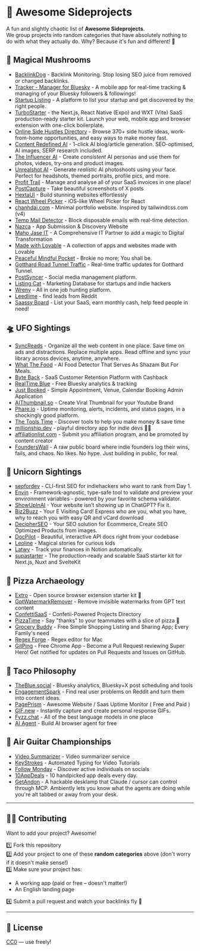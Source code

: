 # 🚀 Awesome Sideprojects

A fun and slightly chaotic list of **Awesome Sideprojects**.  
We group projects into random categories that have absolutely nothing to do with what they actually do. Why? Because it's fun and different! 🎉

## 🎩 Magical Mushrooms

- [BacklinkDog](https://backlinkdog.com) - Backlink Monitoring. Stop losing SEO juice from removed or changed backlinks. 
- [Tracker - Manager for Bluesky](https://linktr.ee/bluesky.tracker) - A mobile app for real-time tracking & managing of your Bluesky followers & followings!
- [Startup Listing](https://startuplist.ing) - A platform to list your startup and get discovered by the right people.
- [TurboStarter](https://www.turbostarter.dev) - the Next.js, React Native (Expo) and WXT (Vite) SaaS production-ready starter kit. Launch your web, mobile app and browser extension with one-click boilerplate.
- [Online Side Hustles Directory](https://esidehustles.com) - Browse 370+ side hustle ideas, work-from-home opportunities, and easy ways to make money fast.
- [Content Redefined AI](https://www.contentredefined.ai) - 1-click AI blog/article generation. SEO-optimised, AI images, SERP research included.
- [The Influencer AI](https://www.theinfluencer.ai) - Create *consistent* AI personas and use them for photos, videos, try-ons and product images.
- [Unrealshot AI](https://www.unrealshot.com) - Generate *realistic* AI photoshoots using your face. Perfect for headshots, themed portraits, profile pics, and more.
- [Profit Trail](https://profit-trail.com) - Manage and analyse all of your SaaS invoices in one place!
- [PostCapture](https://postcapture.com) - Take beautiful screenshots of X posts
- [HextaUI](https://hextaui.com) - Build stunning websites effortlessly
- [React Wheel Picker](https://react-wheel-picker.chanhdai.com) - iOS-like Wheel Picker for React
- [chanhdai.com](https://chanhdai.com) - Minimal portfolio website. Inspired by tailwindcss.com (v4)
- [Temp Mail Detector](https://tempmaildetector.com) - Block disposable emails with real-time detection.
- [Nazca](https://nazca.my) - App Submission & Discovery Website
- [Maho Jase IT](https://www.mjit.in) - A Comprehensive IT Partner to add a magic to Digital Transformation
- [Made with Lovable](https://madewithlovable.com) - A collection of apps and websites made with Lovable
- [Peaceful Mindful Pocket](https://peacefulmindfulpocket.com) - Brokie no more; You shall be.
- [Gotthard Road Tunnel Traffic](https://gotthard-tunnel.com/en/home) - Real-time traffic updates for Gotthard Tunnel.
- [PostSyncer](https://postsyncer.com) - Social media management platform.
- [Listing Cat](https://www.listingcat.com) - Marketing Database for startups and indie hackers
- [Wreny](https://www.wreny.app) - All in one job hunting platform.
- [Leedlime](https://leedlime.com) - find leads from Reddit
- [Saassy Board](https://saassy-board.com) - List your SaaS, earn monthly cash, help feed people in need!

## 🛸 UFO Sightings

- [SyncReads](https://syncreads.com) - Organize all the web content in one place. Save time on ads and distractions. Replace multiple apps. Read offline and sync your library across devices, anytime, anywhere.
- [What The Food](https://whatthefood.io) - AI Food Detector That Serves As Shazam But For Meals. 
- [Byte Back](https://byteback.pro) - SaaS Customer Retention Platform with Cashback
- [RealTime.Blue](https://realtime.blue) - Free Bluesky analytics & tracking
- [Just Booked](https://justbooked.mjit.in) - Simple Appointment, Venue, Calendar Booking Admin Application
- [AIThumbnail.so](https://aithumbnail.so) - Create Viral Thumbnail for your Youtube Brand
- [Phare.io](https://phare.io/) - Uptime monitoring, alerts, incidents, and status pages, in a shockingly good platform.
- [The Tools Time](https://toolstimes.com) - Discover tools to help you make money & save time
- [millionship.dev](https://millionship.dev) - playful directory app for indie devs 🏴‍☠️
- [affiliationlist.com](https://affiliationlist.com) - Submit you affiliation program, and be promoted by content creator
- [FoundersWall](https://www.founderswall.com) - A raw public board where indie founders log their wins, fails, and chaos. No likes. No hype. Just building in public, for real.

## 🦄 Unicorn Sightings

- [seofordev](https://seofor.dev) - CLI-first SEO for indiehackers who want to rank from Day 1.
- [Envin](https://envin.turbostarter.dev) - Framework-agnostic, type-safe tool to validate and preview your environment variables - powered by your favorite schema validator.
- [ShowUpInAI](https://showupinai.com) - Your website isn’t showing up in ChatGPT? Fix it.
- [Biz2Buzz](https://biz2buzz.in) - Your E Visiting Card! Express who are you, what you have, why to reach you with easy QR and vCard download
- [DecipherSEO](https://decipherseo.com) - Your SEO solution for Ecommerce, Create SEO Optimized Products from images.
- [DocPilot](https://docpilot.dev/) - Beautiful, interactive API docs right from your codebase
- [Leoline](https://leoline.fun) - Magical stories for curious kids
- [Latwy](https://latwy.co) - Track your finances in Notion automatically.
- [supastarter](https://supastarter.dev) - The production-ready and scalable SaaS starter kit for Next.js, Nuxt and SvelteKit

## 🍕 Pizza Archaeology

- [Extro](https://git.new/extro) - Open source browser extension starter kit 🧩
- [GptWatermarkRemover](https://gpt-watermark-remover.com) - Remove invisible watermarks from GPT text content
- [ConfettiSaaS](https://confettisaas.com) - Confetii-Powered Projects Directory
- [PizzaTime](https://pizza-time.app) - Say "thanks" to your teammates with a slice of pizza 🍕
- [Grocery Buddy](https://grocerybuddy.mjit.in) - Free Simple Shopping Listing and Sharing App; Every Family's need
- [Regex Forge](https://regexforge.com) - Regex editor for Mac
- [GitPing](https://gitping.app) - Free Chrome App - Become a Pull Request reviewing Super Hero! Get notified for updates on Pull Requests and Issues on GitHub.

## 🌮 Taco Philosophy

- [TheBlue.social](https://theblue.social) - Bluesky analytics, Bluesky+X post scheduling and tools
- [EngagementSpark](https://engagementspark.xyz/) - Find real user problems on Reddit and turn them into content ideas.
- [PagePrism](https://pageprism.com) - Awesome Website / Saas Uptime Monitor ( Free and Paid )
- [GIF.new](https://www.gif.new/) - Instantly capture and create personal response GIFs.
- [Fyzz.chat](https://www.fyzz.chat/chat) - All of the best language models in one place
- [AI Agent](https://aiagent.surf) - Build AI browser agent for free

## 🎸 Air Guitar Championships

- [Video Summarizer](https://summarizevideo.ai) - Video summarizer service
- [KeyStrokes](https://www.keystrok.es) - Automated Typing for Video Tutorials
- [Follow Monday](https://followmonday.com) - Discover active individuals on socials
- [10AppDeals](https://10appdeals.com) - 10 handpicked app deals every day.
- [GetAndon](https://getandon.com) - A hackable desklamp that Claude / cursor can control through MCP. Ambiently lets you know what the agents are doing while you're alt tabbed or away from your desk.

---

## 🧙‍♂️ Contributing

Want to add your project? Awesome!

1️⃣ Fork this repository  
2️⃣ Add your project to one of these **random categories** above (don't worry if it doesn't make sense!)  
3️⃣ Make sure your project has:

- A working app (paid or free – doesn't matter!)
- An English landing page

4️⃣ Submit a pull request and watch your backlinks fly 🚀

---

## 📜 License

[CC0](https://creativecommons.org/publicdomain/zero/1.0/) — use freely!
